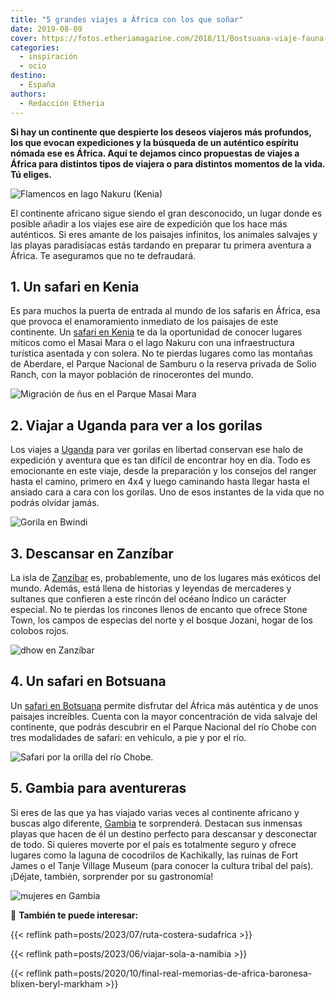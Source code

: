 ```yaml
---
title: "5 grandes viajes a África con los que soñar"
date: 2019-08-09
cover: https://fotos.etheriamagazine.com/2018/11/Bostsuana-viaje-fauna-africa-e1552208227696.jpg
categories: 
  - inspiración
  - ocio
destino: 
  - España
authors: 
  - Redacción Etheria
---
```


**Si hay un continente que despierte los deseos viajeros más profundos, los que evocan 
expediciones y la búsqueda de un auténtico espíritu nómada ese es África. Aquí te 
dejamos cinco propuestas de viajes a África para distintos tipos de viajera o para 
distintos momentos de la vida. Tú eliges.** 

![Flamencos en lago Nakuru (Kenia)](https://fotos.etheriamagazine.com/2018/10/flamencos-lago-nakuru-viajes-mujeres.jpg "Flamencos en lago Nakuru (Kenia).")

El continente africano sigue siendo el gran desconocido, un lugar donde es posible 
añadir a los viajes ese aire de expedición que los hace más auténticos. Si eres amante 
de los paisajes infinitos, los animales salvajes y las playas paradisíacas estás 
tardando en preparar tu primera aventura a África. Te aseguramos que no te defraudará. 

## 1\. Un safari en Kenia

Es para muchos la puerta de entrada al mundo de los safaris en África, esa que provoca 
el enamoramiento inmediato de los paisajes de este continente. Un [safari en 
Kenia](http://etheriamagazine.com/2018/10/25/10-flechazos-para-viajar-a-kenia/) te da la 
oportunidad de conocer lugares míticos como el Masai Mara o el lago Nakuru con una 
infraestructura turística asentada y con solera. No te pierdas lugares como las montañas 
de Aberdare, el Parque Nacional de Samburu o la reserva privada de Solio Ranch, con la 
mayor población de rinocerontes del mundo. 

![Migración de ñus en el Parque Masai Mara](https://fotos.etheriamagazine.com/2018/10/Etheria-viajes-mujeres-Kenia-e1565176651337.jpg "Migración de ñus en el Parque Masai Mara.")

## 2\. Viajar a Uganda para ver a los gorilas

Los viajes a 
[Uganda](http://etheriamagazine.com/2019/04/18/viajar-sola-naturaleza-gorilas-uganda/) 
para ver gorilas en libertad conservan ese halo de expedición y aventura que es tan 
difícil de encontrar hoy en día. Todo es emocionante en este viaje, desde la preparación 
y los consejos del ranger hasta el camino, primero en 4x4 y luego caminando hasta llegar 
hasta el ansiado cara a cara con los gorilas. Uno de esos instantes de la vida que no 
podrás olvidar jamás. 

![Gorila en Bwindi](https://fotos.etheriamagazine.com/2019/04/Uganda-Gorila-Bwindi.jpg "Gorila en Bwindi. © Pedro Grifol")

## 3\. Descansar en Zanzíbar

La isla de 
[Zanzíbar](http://etheriamagazine.com/2018/11/30/mujeres-que-viajan-a-zanzibar-que-ver-en-tanzania/) 
es, probablemente, uno de los lugares más exóticos del mundo. Además, está llena de 
historias y leyendas de mercaderes y sultanes que confieren a este rincón del océano 
Índico un carácter especial. No te pierdas los rincones llenos de encanto que ofrece 
Stone Town, los campos de especias del norte y el bosque Jozani, hogar de los colobos 
rojos. 

![dhow en Zanzíbar](https://fotos.etheriamagazine.com/2018/11/Zanzibar-david-santiago-etheria-magazine-2-e1563899320383.jpg "A la pequeña isla de Changuu se puede llegar en dhow desde Zanzíbar. © David Santiago")

## 4\. Un safari en Botsuana

Un [safari en 
Botsuana](http://etheriamagazine.com/2018/11/22/botsuana-10-razones-para-sentirte-la-reina-de-africa/) 
permite disfrutar del África más auténtica y de unos paisajes increíbles. Cuenta con la 
mayor concentración de vida salvaje del continente, que podrás descubrir en el Parque 
Nacional del río Chobe con tres modalidades de safari: en vehículo, a pie y por el río. 

![Safari por la orilla del río Chobe.](https://fotos.etheriamagazine.com/2018/11/Safari-Bostsuana-viaje-mujeres-africa-e1552208546636.jpg "Safari por la orilla del río Chobe.")

## 5\. Gambia para aventureras

Si eres de las que ya has viajado varias veces al continente africano y buscas algo 
diferente, 
[Gambia](http://etheriamagazine.com/2018/11/07/gambia-un-destino-seguro-para-viajeras-aventureras/) 
te sorprenderá. Destacan sus inmensas playas que hacen de él un destino perfecto para 
descansar y desconectar de todo. Si quieres moverte por el país es totalmente seguro y 
ofrece lugares como la laguna de cocodrilos de Kachikally, las ruinas de Fort James o el 
Tanje Village Museum (para conocer la cultura tribal del país). ¡Déjate, también, 
sorprender por su gastronomía! 

![mujeres en Gambia](https://fotos.etheriamagazine.com/2018/10/viaje-gambia-La-cocina-de-Ida-Cham.jpg "La cocina de Ida Cham. © Pedro Grifol")

📌 **También te puede interesar:** 

{{< reflink path=posts/2023/07/ruta-costera-sudafrica >}} 

{{< reflink path=posts/2023/06/viajar-sola-a-namibia >}} 

{{< reflink 
path=posts/2020/10/final-real-memorias-de-africa-baronesa-blixen-beryl-markham >}}
